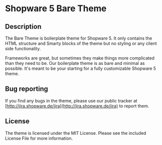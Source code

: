 # Shopware 5 Bare Theme

## Description
The Bare Theme is boilerplate theme for Shopware 5. It only contains the HTML structure and Smarty blocks of the theme but no styling or any client side functionality.

Frameworks are great, but sometimes they make things more complicated than they need to be. Our boilerplate theme is as bare and minimal as possible. It's meant to be your starting for a fully customizable Shopware 5 theme.


## Bug reporting
If you find any bugs in the theme, please use our public tracker at [http://jira.shopware.de/jira](http://jira.shopware.de/jira) to report them.


## License
The theme is licensed under the MIT License. Please see the included License File for more information.